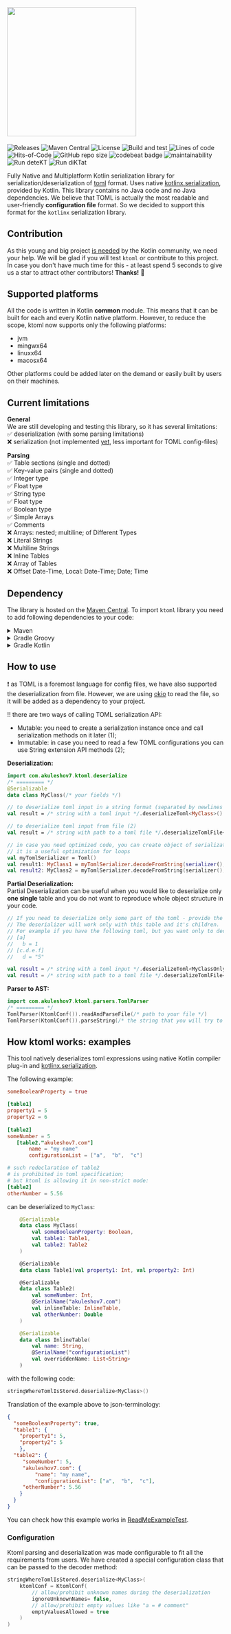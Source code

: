 ## <img src="/ktoml.png" width="300px"/>

![Releases](https://img.shields.io/github/v/release/akuleshov7/ktoml)
![Maven Central](https://img.shields.io/maven-central/v/com.akuleshov7/ktoml-core)
![License](https://img.shields.io/github/license/akuleshov7/ktoml)
![Build and test](https://github.com/akuleshov7/ktoml/actions/workflows/build_and_test.yml/badge.svg?branch=main)
![Lines of code](https://img.shields.io/tokei/lines/github/akuleshov7/ktoml)
![Hits-of-Code](https://hitsofcode.com/github/akuleshov7/ktoml?branch=main)
![GitHub repo size](https://img.shields.io/github/repo-size/akuleshov7/ktoml)
![codebeat badge](https://codebeat.co/badges/0518ea49-71ed-4bfd-8dd3-62da7034eebd)
![maintainability](https://api.codeclimate.com/v1/badges/c75d2d6b0d44cea7aefe/maintainability)
![Run deteKT](https://github.com/akuleshov7/ktoml/actions/workflows/detekt.yml/badge.svg)
![Run diKTat](https://github.com/akuleshov7/ktoml/actions/workflows/diktat.yml/badge.svg)

Fully Native and Multiplatform Kotlin serialization library for serialization/deserialization of [toml](https://toml.io/en/) format.
Uses native [kotlinx.serialization](https://github.com/Kotlin/kotlinx.serialization), provided by Kotlin. This library contains no Java code and no Java dependencies.
We believe that TOML is actually the most readable and user-friendly **configuration file** format.
So we decided to support this format for the `kotlinx` serialization library.  

## Contribution
As this young and big project [is needed](https://github.com/Kotlin/kotlinx.serialization/issues/1092) by the Kotlin community, we need your help.
We will be glad if you will test `ktoml` or contribute to this project. 
In case you don't have much time for this - at least spend 5 seconds to give us a star to attract other contributors!
**Thanks!** :pray:

## Supported platforms
All the code is written in Kotlin **common** module. This means that it can be built for each and every Kotlin native platform.
However, to reduce the scope, ktoml now supports only the following platforms:
 - jvm
 - mingwx64
 - linuxx64
 - macosx64

Other platforms could be added later on the demand or easily built by users on their machines.

## Current limitations
**General** \
We are still developing and testing this library, so it has several limitations: \
:white_check_mark: deserialization (with some parsing limitations) \
:x: serialization (not implemented [yet](https://github.com/akuleshov7/ktoml/issues/11), less important for TOML config-files)

**Parsing** \
:white_check_mark: Table sections (single and dotted) \
:white_check_mark: Key-value pairs (single and dotted) \
:white_check_mark: Integer type \
:white_check_mark: Float type \
:white_check_mark: String type \
:white_check_mark: Float type \
:white_check_mark: Boolean type \
:white_check_mark: Simple Arrays \
:white_check_mark: Comments \
:x: Arrays: nested; multiline; of Different Types \
:x: Literal Strings \
:x: Multiline Strings \
:x: Inline Tables \
:x: Array of Tables \
:x: Offset Date-Time, Local: Date-Time; Date; Time 

## Dependency
The library is hosted on the [Maven Central](https://search.maven.org/artifact/com.akuleshov7/ktoml-core).
To import `ktoml` library you need to add following dependencies to your code: 
<details>
<summary>Maven</summary>

```pom
<dependency>
  <groupId>com.akuleshov7</groupId>
  <artifactId>ktoml-core</artifactId>
  <version>0.2.6</version>
</dependency>
```
</details>

<details>
<summary>Gradle Groovy</summary>

```groovy
implementation 'com.akuleshov7:ktoml-core:0.2.6'
```
</details>

<details>
<summary>Gradle Kotlin</summary>

```kotlin
implementation("com.akuleshov7:ktoml-core:0.2.6")
```
</details>


## How to use
:heavy_exclamation_mark: as TOML is a foremost language for config files, we have also supported the deserialization from file.
However, we are using [okio](https://github.com/square/okio) to read the file, so it will be added as a dependency to your project.

:bangbang: there are two ways of calling TOML serialization API:
- Mutable: you need to create a serialization instance once and call serialization methods on it later (1);
- Immutable: in case you need to read a few TOML configurations you can use String extension API methods (2); 

**Deserialization:**
```kotlin
import com.akuleshov7.ktoml.deserialize
/* ========= */
@Serializable
data class MyClass(/* your fields */)

// to deserialize toml input in a string format (separated by newlines '\n') (2)
val result = /* string with a toml input */.deserializeToml<MyClass>()

// to deserialize toml input from file (2)
val result = /* string with path to a toml file */.deserializeTomlFile<MyClass>()

// in case you need optimized code, you can create object of serialization class only once (1)
// it is a useful optimization for loops 
val myTomlSerializer = Toml()
val result1: MyClass1 = myTomlSerializer.decodeFromString(serializer(), /* string with a toml input */)
val result2: MyClass2 = myTomlSerializer.decodeFromString(serializer(), /* string with a toml input */)
```

**Partial Deserialization:** \
Partial Deserialization can be useful when you would like to deserialize only **one single** table and you do not want 
to reproduce whole object structure in your code.
 
```kotlin
// If you need to deserialize only some part of the toml - provide the full name of the toml table. 
// The deserializer will work only with this table and it's children.
// For example if you have the following toml, but you want only to decode [c.d.e.f] table: 
// [a]
//   b = 1
// [c.d.e.f]
//   d = "5"

val result = /* string with a toml input */.deserializeToml<MyClassOnlyForTable>("c.d.e.f")
val result = /* string with path to a toml file */.deserializeTomlFile<MyClassOnlyForTable>("c.d.e.f")
```

**Parser to AST:**
```kotlin
import com.akuleshov7.ktoml.parsers.TomlParser
/* ========= */
TomlParser(KtomlConf()).readAndParseFile(/* path to your file */)
TomlParser(KtomlConf()).parseString(/* the string that you will try to parse */)
```

## How ktoml works: examples

This tool natively deserializes toml expressions using native Kotlin compiler plug-in and [kotlinx.serialization](https://github.com/Kotlin/kotlinx.serialization/blob/master/docs/serialization-guide.md).

The following example:
```toml
someBooleanProperty = true

[table1]
property1 = 5
property2 = 6
 
[table2]
someNumber = 5
   [table2."akuleshov7.com"]
       name = "my name"
       configurationList = ["a",  "b",  "c"]

# such redeclaration of table2
# is prohibited in toml specification;
# but ktoml is allowing it in non-strict mode: 
[table2]       
otherNumber = 5.56
```

can be deserialized to `MyClass`:
```kotlin
    @Serializable
    data class MyClass(
        val someBooleanProperty: Boolean,
        val table1: Table1,
        val table2: Table2
    )

    @Serializable
    data class Table1(val property1: Int, val property2: Int)

    @Serializable
    data class Table2(
        val someNumber: Int,
        @SerialName("akuleshov7.com")
        val inlineTable: InlineTable,
        val otherNumber: Double
    )

    @Serializable
    data class InlineTable(
        val name: String,
        @SerialName("configurationList")
        val overriddenName: List<String>
    )
```

with the following code:
```kotlin
stringWhereTomlIsStored.deserialize<MyClass>()
```

Translation of the example above to json-terminology:
```json
{
  "someBooleanProperty": true,
  "table1": {
    "property1": 5,
    "property2": 5
    },
  "table2": {
     "someNumber": 5,
     "akuleshov7.com": {
         "name": "my name",
         "configurationList": ["a",  "b",  "c"],
     "otherNumber": 5.56
    }
  }
}
``` 

You can check how this example works in [ReadMeExampleTest](ktoml-core/src/commonTest/kotlin/decoder/ReadMeExampleTest.kt).

### Configuration
Ktoml parsing and deserialization was made configurable to fit all the requirements from users.
We have created a special configuration class that can be passed to the decoder method:
```kotlin
stringWhereTomlIsStored.deserialize<MyClass>(
    ktomlConf = KtomlConf(
        // allow/prohibit unknown names during the deserialization
        ignoreUnknownNames= false, 
        // allow/prohibit empty values like "a = # comment"
        emptyValuesAllowed = true
    )   
)
```
